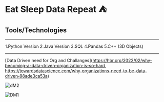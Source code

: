 # Eat Sleep Data Repeat ⛺ 

## Tools/Technologies
---
1.Python Version
2.Java Version
3.SQL
4.Pandas
5.C++ (3D Objects)

---
[Data Driven need for Org and Challanges](https://hbr.org/2022/02/why-becoming-a-data-driven-organization-is-so-hard, https://towardsdatascience.com/why-organizations-need-to-be-data-driven-98ade3ca53a)

![dM2](https://user-images.githubusercontent.com/75957662/200127231-3c6d647c-420c-4893-a3f3-7512447b1d58.jpeg)

![DM1](https://user-images.githubusercontent.com/75957662/200127239-f2346f45-be78-4734-93f6-28b5daba7351.jpeg)
